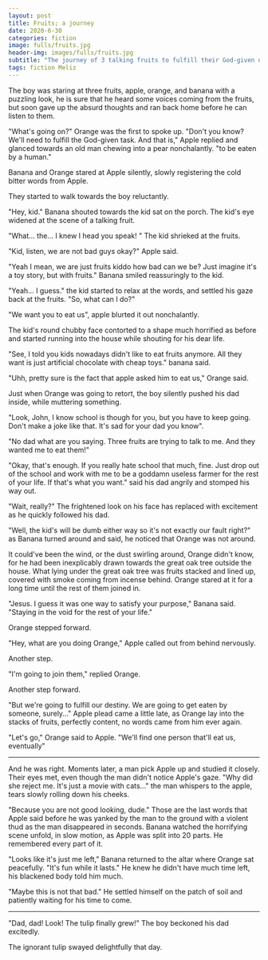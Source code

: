 ```yaml
---
layout: post
title: Fruits; a journey
date: 2020-6-30
categories: fiction
image: fulls/fruits.jpg
header-img: images/fulls/fruits.jpg
subtitle: "The journey of 3 talking fruits to fulfill their God-given destiny."
tags: fiction Meliz
---
```

The boy was staring at three fruits, apple, orange, and banana with a puzzling look, he is sure that he heard some voices coming from the fruits, but soon gave up the absurd thoughts and ran back home before he can listen to them.

"What's going on?" Orange was the first to spoke up. "Don't you know? We'll need to fulfill the God-given task. And that is," Apple replied and glanced towards an old man chewing into a pear nonchalantly. "to be eaten by a human." 

Banana and Orange stared at Apple silently, slowly registering the cold bitter words from Apple.

They started to walk towards the boy reluctantly.

"Hey, kid." Banana shouted towards the kid sat on the porch. The kid's eye widened at the scene of a talking fruit.

"What... the... I knew I head you speak! " The kid shrieked at the fruits.

"Kid, listen, we are not bad guys okay?" Apple said. 

"Yeah I mean, we are just fruits kiddo how bad can we be? Just imagine it's a toy story, but with fruits." Banana smiled reassuringly to the kid.

"Yeah... I guess." the kid started to relax at the words, and settled his gaze back at the fruits. "So, what can I do?"

"We want you to eat us", apple blurted it out nonchalantly.

The kid's round chubby face contorted to a shape much horrified as before and started running into the house while shouting for his dear life.

"See, I told you kids nowadays didn't like to eat fruits anymore. All they want is just artificial chocolate with cheap toys." banana said.

"Uhh, pretty sure is the fact that apple asked him to eat us," Orange said.

Just when Orange was going to retort, the boy silently pushed his dad inside, while muttering something.

"Look, John, I know school is though for you, but you have to keep going. Don't make a joke like that. It's sad for your dad you know".

"No dad what are you saying. Three fruits are trying to talk to me. And they wanted me to eat them!"

"Okay, that's enough. If you really hate school that much, fine. Just drop out of the school and work with me to be a goddamn useless farmer for the rest of your life. If that's what you want." said his dad angrily and stomped his way out.

"Wait, really?" The frightened look on his face has replaced with excitement as he quickly followed his dad.

"Well, the kid's will be dumb either way so it's not exactly our fault right?" as Banana turned around and said, he noticed that Orange was not around.

It could've been the wind, or the dust swirling around, Orange didn't know, for he had been inexplicably drawn towards the great oak tree outside the house. What lying under the great oak tree was fruits stacked and lined up, covered with smoke coming from incense behind. Orange stared at it for a long time until the rest of them joined in.

"Jesus. I guess it was one way to satisfy your purpose," Banana said. "Staying in the void for the rest of your life."

Orange stepped forward.

"Hey, what are you doing Orange," Apple called out from behind nervously.

Another step.

"I'm going to join them," replied Orange.

Another step forward.

"But we're going to fulfill our destiny. We are going to get eaten by someone, surely..." Apple plead came a little late, as Orange lay into the stacks of fruits, perfectly content, no words came from him ever again.

"Let's go," Orange said to Apple. "We'll find one person that'll eat us, eventually"

---

And he was right. Moments later, a man pick Apple up and studied it closely. Their eyes met, even though the man didn't notice Apple's gaze. "Why did she reject me. It's just a movie with cats..." the man whispers to the apple, tears slowly rolling down his cheeks.

"Because you are not good looking, dude." Those are the last words that Apple said before he was yanked by the man to the ground with a violent thud as the man disappeared in seconds. Banana watched the horrifying scene unfold, in slow motion, as Apple was split into 20 parts. He remembered every part of it.

"Looks like it's just me left," Banana returned to the altar where Orange sat peacefully. "It's fun while it lasts." He knew he didn't have much time left, his blackened body told him much. 

"Maybe this is not that bad." He settled himself on the patch of soil and patiently waiting for his time to come.

---

"Dad, dad! Look! The tulip finally grew!" The boy beckoned his dad excitedly.

The ignorant tulip swayed delightfully that day.

